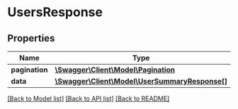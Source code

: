 # UsersResponse

## Properties
Name | Type | Description | Notes
------------ | ------------- | ------------- | -------------
**pagination** | [**\Swagger\Client\Model\Pagination**](Pagination.md) |  | 
**data** | [**\Swagger\Client\Model\UserSummaryResponse[]**](UserSummaryResponse.md) |  | 

[[Back to Model list]](../../README.md#documentation-for-models) [[Back to API list]](../../README.md#documentation-for-api-endpoints) [[Back to README]](../../README.md)

